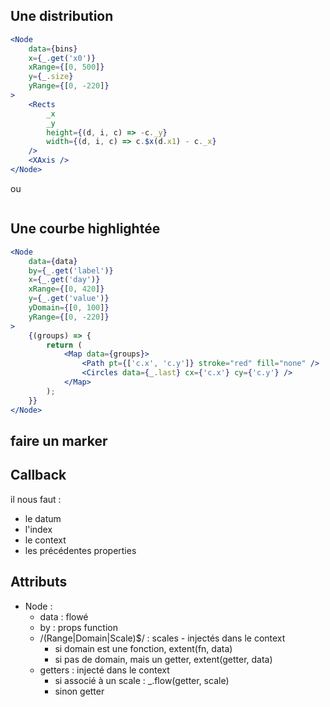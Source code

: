 ## Une distribution

```jsx
<Node
    data={bins}
    x={_.get('x0')}
    xRange={[0, 500]}
    y={_.size}
    yRange={[0, -220]}
>
    <Rects
        _x
        _y
        height={(d, i, c) => -c._y}
        width={(d, i, c) => c.$x(d.x1) - c._x}
    />
    <XAxis />
</Node>
```

ou

```jsx
```

## Une courbe highlightée

```jsx
<Node
    data={data}
    by={_.get('label')}
    x={_.get('day')}
    xRange={[0, 420]}
    y={_.get('value')}
    yDomain={[0, 100]}
    yRange={[0, -220]}
>
    {(groups) => {
        return (
            <Map data={groups}>
                <Path pt={['c.x', 'c.y']} stroke="red" fill="none" />
                <Circles data={_.last} cx={'c.x'} cy={'c.y'} />
            </Map>
        );
    }}
</Node>
```

## faire un marker

## Callback

il nous faut :

-   le datum
-   l'index
-   le context
-   les précédentes properties

## Attributs

-   Node :
    -   data : flowé
    -   by : props function
    -   /(Range|Domain|Scale)\$/ : scales - injectés dans le context
        -   si domain est une fonction, extent(fn, data)
        -   si pas de domain, mais un getter, extent(getter, data)
    -   getters : injecté dans le context
        -   si associé à un scale : \_.flow(getter, scale)
        -   sinon getter

